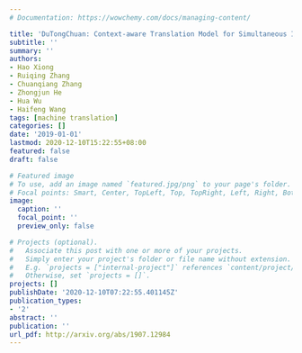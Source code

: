 ```yaml
---
# Documentation: https://wowchemy.com/docs/managing-content/

title: 'DuTongChuan: Context-aware Translation Model for Simultaneous Interpreting'
subtitle: ''
summary: ''
authors:
- Hao Xiong
- Ruiqing Zhang
- Chuanqiang Zhang
- Zhongjun He
- Hua Wu
- Haifeng Wang
tags: [machine translation]
categories: []
date: '2019-01-01'
lastmod: 2020-12-10T15:22:55+08:00
featured: false
draft: false

# Featured image
# To use, add an image named `featured.jpg/png` to your page's folder.
# Focal points: Smart, Center, TopLeft, Top, TopRight, Left, Right, BottomLeft, Bottom, BottomRight.
image:
  caption: ''
  focal_point: ''
  preview_only: false

# Projects (optional).
#   Associate this post with one or more of your projects.
#   Simply enter your project's folder or file name without extension.
#   E.g. `projects = ["internal-project"]` references `content/project/deep-learning/index.md`.
#   Otherwise, set `projects = []`.
projects: []
publishDate: '2020-12-10T07:22:55.401145Z'
publication_types:
- '2'
abstract: ''
publication: ''
url_pdf: http://arxiv.org/abs/1907.12984
---
```

